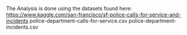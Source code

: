 The Analysis is done using the datasets found here:
https://www.kaggle.com/san-francisco/sf-police-calls-for-service-and-incidents
police-department-calls-for-service.csv 
police-department-incidents.csv
